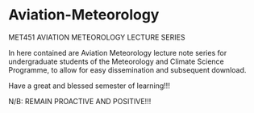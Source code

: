 # Aviation-Meteorology
MET451 AVIATION METEOROLOGY LECTURE SERIES

In here contained are Aviation Meteorology lecture note series for undergraduate students of the Meteorology and Climate Science Programme, to allow for easy dissemination and subsequent download.

Have a great and blessed semester of learning!!!








N/B:  REMAIN PROACTIVE AND POSITIVE!!!
